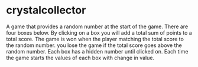 # crystalcollector
A game that provides a random number at the start of the game. There are four boxes below. By clicking on a box you will add a total sum of points to a total score. The game is won when the player matching the total score to the random number. you lose the game if the total score goes above the random number. Each box has a hidden number until clicked on. Each time the game starts the values of each box with change in value.
